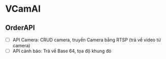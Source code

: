 # VCamAI



## OrderAPI


<!-- - [ ] [Create](https://docs.gitlab.com/ee/user/project/repository/web_editor.html#create-a-file) or [upload](https://docs.gitlab.com/ee/user/project/repository/web_editor.html#upload-a-file) files -->
- [ ] API Camera: CRUD camera, truyền Camera bằng RTSP (trả về video từ camera)
- [ ] API cảnh báo: Trả về Base 64, tọa độ khung đỏ